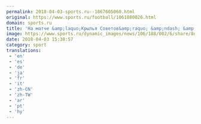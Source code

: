 ```yaml
---
permalink: 2018-04-03-sports.ru--1867605060.html
original: https://www.sports.ru/football/1061880026.html
domain: sports.ru
title: 'На матче &amp;laquo;Крылья Советов&amp;raquo; &amp;ndash; &amp;laquo;Спартак&amp;raquo; ожидается до 12 тысяч самарских болельщиков'
image: https://www.sports.ru/dynamic_images/news/106/188/002/6/share/8d4e90.png
date: 2018-04-03 15:38:57
category: sport
translations: 
 - 'en'
 - 'es'
 - 'de'
 - 'ja'
 - 'fr'
 - 'it'
 - 'zh-CN'
 - 'zh-TW'
 - 'ar'
 - 'pt'
 - 'hy'
---
```


